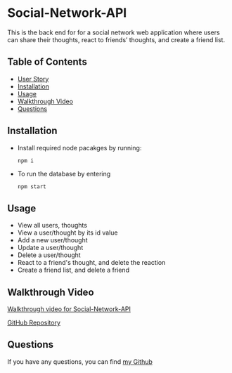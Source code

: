 # Social-Network-API
This is the back end for for a social network web application where users can share their thoughts, react to friends’ thoughts, and create a friend list.

## Table of Contents
  * [User Story](#user-story)
  * [Installation](#installation)
  * [Usage](#usage)
  * [Walkthrough Video](#walkthrough-video)
  * [Questions](#questions)  


## Installation
- Install required node pacakges by running:
    ```bash
    npm i
    ```
- To run the database by entering
    ```
    npm start
    ```

## Usage
- View all users, thoughts
- View a user/thought by its id value
- Add a new user/thought
- Update a user/thought
- Delete a user/thought
- React to a friend's thought, and delete the reaction
- Create a friend list, and delete a friend


## Walkthrough Video
[Walkthrough video for Social-Network-API]( )

[GitHub Repository](https://github.com/gtotaku-tg/Social_Network)

## Questions
If you have any questions, you can find [my Github](https://github.com/gtotaku-tg) 